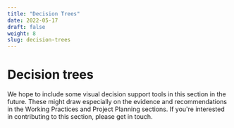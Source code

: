 ```yaml
---
title: "Decision Trees"
date: 2022-05-17
draft: false
weight: 8
slug: decision-trees
---
```



# Decision trees

We hope to include some visual decision support tools in this section in the future. These might draw especially on the evidence and recommendations in the Working Practices and Project Planning sections. If you're interested in contributing to this section, please get in touch.
